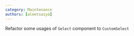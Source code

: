 ```yaml
---
category: Maintenance
authors: [aleetsaiya]
---
```


Refactor some usages of `Select` component to `CustomSelect`